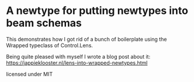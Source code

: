 # A newtype for putting newtypes into beam schemas

This demonstrates how I got rid of a bunch of boilerplate
using the Wrapped typeclass of Control.Lens.

Being quite pleased with myself I wrote a blog post about it:
https://jappieklooster.nl/lens-into-wrapped-newtypes.html

licensed under MIT
